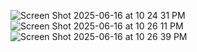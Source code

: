 ![Screen Shot 2025-06-16 at 10 24 31 PM](https://github.com/user-attachments/assets/3ee48b9b-3e3e-46ce-a30c-95f4d5c60af5)
![Screen Shot 2025-06-16 at 10 26 11 PM](https://github.com/user-attachments/assets/f635df11-414c-4d52-b52c-ba844a417d51)
![Screen Shot 2025-06-16 at 10 26 39 PM](https://github.com/user-attachments/assets/ecce4c33-0e53-4d68-a666-268a39ec4125)
